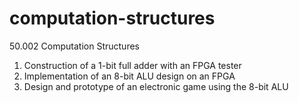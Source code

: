 # computation-structures
50.002 Computation Structures

1. Construction of a 1-bit full adder with an FPGA tester
2. Implementation of an 8-bit ALU design on an FPGA
3. Design and prototype of an electronic game using the 8-bit ALU

